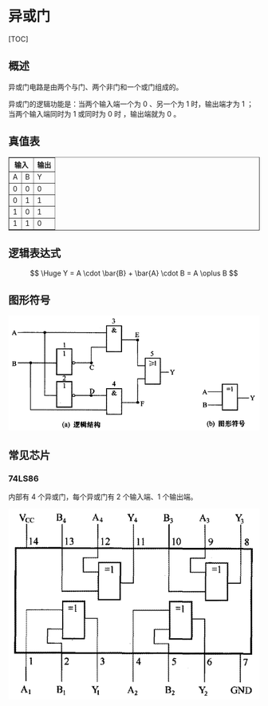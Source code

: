 # 异或门

[TOC]

## 概述

异或门电路是由两个与门、两个非门和一个或门组成的。

异或门的逻辑功能是：当两个输入端一个为 0 、另一个为 1 时，输出端才为 1 ；当两个输入端同时为 1 或同时为 0 时 ，输出端就为 0 。

## 真值表

<table border="1">
<tr>
  <th colspan="2">输入</th><th>输出</th>
</tr>
<tr>
  <td>A</td><td>B</td><td>Y</td>
</tr>
<tr>
  <td>0</td><td>0</td><td>0</td>
</tr>
<tr>
  <td>0</td><td>1</td><td>1</td>
</tr>
<tr>
  <td>1</td><td>0</td><td>1</td>
</tr>
<tr>
  <td>1</td><td>1</td><td>0</td>
</tr>
</table>




## 逻辑表达式

$$
\Huge Y = A \cdot \bar{B} + \bar{A} \cdot B = A \oplus B
$$

## 图形符号

 ![](../Images/异或门符号.png)

## 常见芯片

### 74LS86

内部有 4 个异或门，每个异或门有 2 个输入端、1 个输出端。

 ![](../Images/74LS86-1.png)